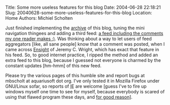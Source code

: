 Title: Some more useless features for this blog
Date: 2004-06-28 22:18:21
Slug: 20040628-some-more-useless-features-for-this-blog
Location: Home
Authors: Michiel Scholten

<p>Just finished implementing the <a href="index.php?page=archive">archive</a> of this blog, tuning the mini navigation thingees and adding a third feed: <a href="blog_comments.rdf">a feed including the comments my one reader makes :)</a>. Was thinking about a way to let users of feed aggregators [like, all sane people] know that a comment was posted, when I came across <a href="http://www.ensight.org/">Ensight</a> of Jeremy C. Wright, which has exact that feature in his feed. So, to good internet practice, I ripped the method and added an extra feed to this blog, because I guessed not everyone is charmed by the constant updates [hm-hmm] of this new feed.</p>
<p>Please try the various pages of this humble site and report bugs at mbscholt at aquariusoft dot org. I've only tested it in Mozilla Firefox under GNU/Linux sofar, so reports of <acronym title="Internet Exploder^WExplorer">IE</acronym> are welcome [guess I've to fire up windows myself one time to see for myself, because everybody is scared of using that flawed program these days, and <a href="index.php?rantid=139">for good reason</a>].</p>